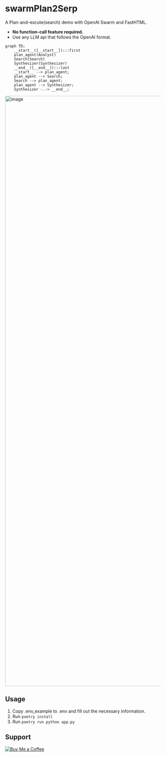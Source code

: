 # swarmPlan2Serp
A Plan-and-excute(search) demo with OpenAI Swarm and FastHTML.

- <strong>No function-call feature required.</strong>
- Use any LLM api that follows the OpenAI format.

```mermaid
graph TD;
	__start__([__start__]):::first
	plan_agent(Analyst)
	Search(Search)
	Synthesizer(Synthesizer)
	__end__([__end__]):::last
	__start__ --> plan_agent;
	plan_agent --> Search;
	Search --> plan_agent;
	plan_agent --> Synthesizer;
	Synthesizer -.-> __end__;	
```
<img width="1913" alt="image" src="https://github.com/user-attachments/assets/a81f3431-3902-47bd-966a-152640e22df8">

## Usage

1. Copy .env_example to .env and fill out the necessary information.
2. Run ```poetry install```
3. Run ```poetry run python app.py```

## Support

[![Buy Me a Coffee](https://img.shields.io/badge/Buy%20Me%20a%20Coffee-ffdd00?style=flat&logo=buy-me-a-coffee&logoColor=black)](https://www.paypal.com/paypalme/franklin755)
